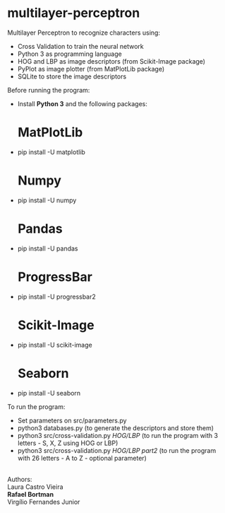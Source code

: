 # multilayer-perceptron
Multilayer Perceptron to recognize characters using:</br>
- Cross Validation to train the neural network
- Python 3 as programming language
- HOG and LBP as image descriptors (from Scikit-Image package)
- PyPlot as image plotter (from MatPlotLib package)
- SQLite to store the image descriptors

Before running the program:</br>
- Install <strong>Python 3</strong> and the following packages:</br>
    # MatPlotLib
- pip install -U matplotlib
    # Numpy
- pip install -U numpy
    # Pandas
- pip install -U pandas
    # ProgressBar
- pip install -U progressbar2
    # Scikit-Image
- pip install -U scikit-image
    # Seaborn 
- pip install -U seaborn

To run the program:</br>
- Set parameters on src/parameters.py
- python3 databases.py (to generate the descriptors and store them)
- python3 src/cross-validation.py <em>HOG/LBP</em> (to run the program with 3 letters - S, X, Z using HOG or LBP)
- python3 src/cross-validation.py <em>HOG/LBP part2</em> (to run the program with 26 letters - A to Z - optional parameter)

</br>Authors:</br>
Laura Castro Vieira</br>
<b>Rafael Bortman</b></br>
Virgílio Fernandes Junior</br>
 
